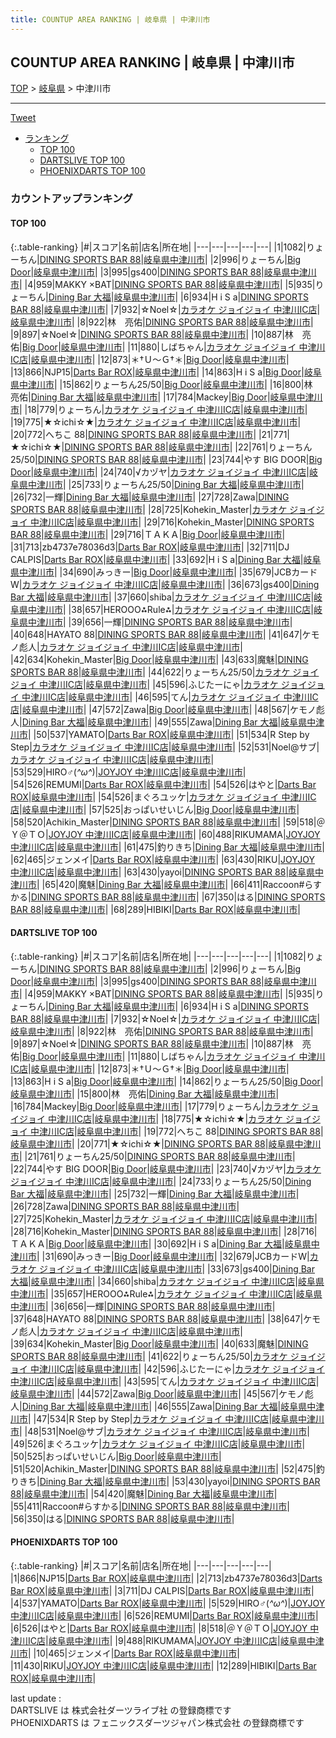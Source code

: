 ```yaml
---
title: COUNTUP AREA RANKING | 岐阜県 | 中津川市
---
```

## COUNTUP AREA RANKING | 岐阜県 | 中津川市

[TOP](/darts/rank/) > [岐阜県](/darts/rank/岐阜県/) > 中津川市

___

<a href="https://twitter.com/share?ref_src=twsrc%5Etfw" data-text="COUNTUP AREA RANKING | 岐阜県中津川市" class="twitter-share-button" data-hashtags="DARTSLIVE,PHOENIXDARTS,darts,ダーツ" data-show-count="false">Tweet</a>

* [ランキング](#カウントアップランキング)
    * [TOP 100](#top-100)
    * [DARTSLIVE TOP 100](#dartslive-top-100)
    * [PHOENIXDARTS TOP 100](#phoenixdarts-top-100)

### カウントアップランキング

#### TOP 100



{:.table-ranking}
|#|スコア|名前|店名|所在地|
|---|---|---|---|---|
|1|1082|<span class="rank-name-dl">りょーちん</span>|<a href="https://search.dartslive.com/jp/shop/a96c64f0274e892625d56fb0e5c39bac">DINING SPORTS BAR 88</a>|<a href="/darts/rank/岐阜県/中津川市">岐阜県中津川市</a>|
|2|996|<span class="rank-name-dl">りょーちん</span>|<a href="https://search.dartslive.com/jp/shop/1d9e63c1426738d4a3f63593b5358cc4">Big Door</a>|<a href="/darts/rank/岐阜県/中津川市">岐阜県中津川市</a>|
|3|995|<span class="rank-name-dl">gs400</span>|<a href="https://search.dartslive.com/jp/shop/a96c64f0274e892625d56fb0e5c39bac">DINING SPORTS BAR 88</a>|<a href="/darts/rank/岐阜県/中津川市">岐阜県中津川市</a>|
|4|959|<span class="rank-name-dl">MAKKY ×BAT</span>|<a href="https://search.dartslive.com/jp/shop/a96c64f0274e892625d56fb0e5c39bac">DINING SPORTS BAR 88</a>|<a href="/darts/rank/岐阜県/中津川市">岐阜県中津川市</a>|
|5|935|<span class="rank-name-dl">りょーちん</span>|<a href="https://search.dartslive.com/jp/shop/5ef2b0f081c5e52025d56fb0e5c39bac">Dining Bar 大福</a>|<a href="/darts/rank/岐阜県/中津川市">岐阜県中津川市</a>|
|6|934|<span class="rank-name-dl">H i S a</span>|<a href="https://search.dartslive.com/jp/shop/a96c64f0274e892625d56fb0e5c39bac">DINING SPORTS BAR 88</a>|<a href="/darts/rank/岐阜県/中津川市">岐阜県中津川市</a>|
|7|932|<span class="rank-name-dl">☆Noel☆</span>|<a href="https://search.dartslive.com/jp/shop/b00a2b1f5317e950790ab824ce8730e5">カラオケ ジョイジョイ 中津川IC店</a>|<a href="/darts/rank/岐阜県/中津川市">岐阜県中津川市</a>|
|8|922|<span class="rank-name-dl">林　亮佑</span>|<a href="https://search.dartslive.com/jp/shop/a96c64f0274e892625d56fb0e5c39bac">DINING SPORTS BAR 88</a>|<a href="/darts/rank/岐阜県/中津川市">岐阜県中津川市</a>|
|9|897|<span class="rank-name-dl">☆Noel☆</span>|<a href="https://search.dartslive.com/jp/shop/a96c64f0274e892625d56fb0e5c39bac">DINING SPORTS BAR 88</a>|<a href="/darts/rank/岐阜県/中津川市">岐阜県中津川市</a>|
|10|887|<span class="rank-name-dl">林　亮佑</span>|<a href="https://search.dartslive.com/jp/shop/1d9e63c1426738d4a3f63593b5358cc4">Big Door</a>|<a href="/darts/rank/岐阜県/中津川市">岐阜県中津川市</a>|
|11|880|<span class="rank-name-dl">しばちゃん</span>|<a href="https://search.dartslive.com/jp/shop/b00a2b1f5317e950790ab824ce8730e5">カラオケ ジョイジョイ 中津川IC店</a>|<a href="/darts/rank/岐阜県/中津川市">岐阜県中津川市</a>|
|12|873|<span class="rank-name-dl">＊†Ｕ～Ｇ†＊</span>|<a href="https://search.dartslive.com/jp/shop/1d9e63c1426738d4a3f63593b5358cc4">Big Door</a>|<a href="/darts/rank/岐阜県/中津川市">岐阜県中津川市</a>|
|13|866|<span class="rank-name-pd">NJP15</span>|<a href="https://vs.phoenixdarts.com/jp/shop/shopDetailInfo/s_82125?s_seq=82125">Darts Bar ROX</a>|<a href="/darts/rank/岐阜県/中津川市">岐阜県中津川市</a>|
|14|863|<span class="rank-name-dl">H i S a</span>|<a href="https://search.dartslive.com/jp/shop/1d9e63c1426738d4a3f63593b5358cc4">Big Door</a>|<a href="/darts/rank/岐阜県/中津川市">岐阜県中津川市</a>|
|15|862|<span class="rank-name-dl">りょーちん25/50</span>|<a href="https://search.dartslive.com/jp/shop/1d9e63c1426738d4a3f63593b5358cc4">Big Door</a>|<a href="/darts/rank/岐阜県/中津川市">岐阜県中津川市</a>|
|16|800|<span class="rank-name-dl">林　亮佑</span>|<a href="https://search.dartslive.com/jp/shop/5ef2b0f081c5e52025d56fb0e5c39bac">Dining Bar 大福</a>|<a href="/darts/rank/岐阜県/中津川市">岐阜県中津川市</a>|
|17|784|<span class="rank-name-dl">Mackey</span>|<a href="https://search.dartslive.com/jp/shop/1d9e63c1426738d4a3f63593b5358cc4">Big Door</a>|<a href="/darts/rank/岐阜県/中津川市">岐阜県中津川市</a>|
|18|779|<span class="rank-name-dl">りょーちん</span>|<a href="https://search.dartslive.com/jp/shop/b00a2b1f5317e950790ab824ce8730e5">カラオケ ジョイジョイ 中津川IC店</a>|<a href="/darts/rank/岐阜県/中津川市">岐阜県中津川市</a>|
|19|775|<span class="rank-name-dl">★☆ichi☆★</span>|<a href="https://search.dartslive.com/jp/shop/b00a2b1f5317e950790ab824ce8730e5">カラオケ ジョイジョイ 中津川IC店</a>|<a href="/darts/rank/岐阜県/中津川市">岐阜県中津川市</a>|
|20|772|<span class="rank-name-dl">へちこ 88</span>|<a href="https://search.dartslive.com/jp/shop/a96c64f0274e892625d56fb0e5c39bac">DINING SPORTS BAR 88</a>|<a href="/darts/rank/岐阜県/中津川市">岐阜県中津川市</a>|
|21|771|<span class="rank-name-dl">★☆ichi☆★</span>|<a href="https://search.dartslive.com/jp/shop/a96c64f0274e892625d56fb0e5c39bac">DINING SPORTS BAR 88</a>|<a href="/darts/rank/岐阜県/中津川市">岐阜県中津川市</a>|
|22|761|<span class="rank-name-dl">りょーちん25/50</span>|<a href="https://search.dartslive.com/jp/shop/a96c64f0274e892625d56fb0e5c39bac">DINING SPORTS BAR 88</a>|<a href="/darts/rank/岐阜県/中津川市">岐阜県中津川市</a>|
|23|744|<span class="rank-name-dl">やす BIG DOOR</span>|<a href="https://search.dartslive.com/jp/shop/1d9e63c1426738d4a3f63593b5358cc4">Big Door</a>|<a href="/darts/rank/岐阜県/中津川市">岐阜県中津川市</a>|
|24|740|<span class="rank-name-dl">√カヅヤ</span>|<a href="https://search.dartslive.com/jp/shop/b00a2b1f5317e950790ab824ce8730e5">カラオケ ジョイジョイ 中津川IC店</a>|<a href="/darts/rank/岐阜県/中津川市">岐阜県中津川市</a>|
|25|733|<span class="rank-name-dl">りょーちん25/50</span>|<a href="https://search.dartslive.com/jp/shop/5ef2b0f081c5e52025d56fb0e5c39bac">Dining Bar 大福</a>|<a href="/darts/rank/岐阜県/中津川市">岐阜県中津川市</a>|
|26|732|<span class="rank-name-dl">一輝</span>|<a href="https://search.dartslive.com/jp/shop/5ef2b0f081c5e52025d56fb0e5c39bac">Dining Bar 大福</a>|<a href="/darts/rank/岐阜県/中津川市">岐阜県中津川市</a>|
|27|728|<span class="rank-name-dl">Zawa</span>|<a href="https://search.dartslive.com/jp/shop/a96c64f0274e892625d56fb0e5c39bac">DINING SPORTS BAR 88</a>|<a href="/darts/rank/岐阜県/中津川市">岐阜県中津川市</a>|
|28|725|<span class="rank-name-dl">Kohekin_Master</span>|<a href="https://search.dartslive.com/jp/shop/b00a2b1f5317e950790ab824ce8730e5">カラオケ ジョイジョイ 中津川IC店</a>|<a href="/darts/rank/岐阜県/中津川市">岐阜県中津川市</a>|
|29|716|<span class="rank-name-dl">Kohekin_Master</span>|<a href="https://search.dartslive.com/jp/shop/a96c64f0274e892625d56fb0e5c39bac">DINING SPORTS BAR 88</a>|<a href="/darts/rank/岐阜県/中津川市">岐阜県中津川市</a>|
|29|716|<span class="rank-name-dl">ＴＡＫＡ</span>|<a href="https://search.dartslive.com/jp/shop/1d9e63c1426738d4a3f63593b5358cc4">Big Door</a>|<a href="/darts/rank/岐阜県/中津川市">岐阜県中津川市</a>|
|31|713|<span class="rank-name-pd">zb4737e78036d3</span>|<a href="https://vs.phoenixdarts.com/jp/shop/shopDetailInfo/s_82125?s_seq=82125">Darts Bar ROX</a>|<a href="/darts/rank/岐阜県/中津川市">岐阜県中津川市</a>|
|32|711|<span class="rank-name-pd">DJ CALPIS</span>|<a href="https://vs.phoenixdarts.com/jp/shop/shopDetailInfo/s_82125?s_seq=82125">Darts Bar ROX</a>|<a href="/darts/rank/岐阜県/中津川市">岐阜県中津川市</a>|
|33|692|<span class="rank-name-dl">H i S a</span>|<a href="https://search.dartslive.com/jp/shop/5ef2b0f081c5e52025d56fb0e5c39bac">Dining Bar 大福</a>|<a href="/darts/rank/岐阜県/中津川市">岐阜県中津川市</a>|
|34|690|<span class="rank-name-dl">みっきー</span>|<a href="https://search.dartslive.com/jp/shop/1d9e63c1426738d4a3f63593b5358cc4">Big Door</a>|<a href="/darts/rank/岐阜県/中津川市">岐阜県中津川市</a>|
|35|679|<span class="rank-name-dl">JCBカードW</span>|<a href="https://search.dartslive.com/jp/shop/b00a2b1f5317e950790ab824ce8730e5">カラオケ ジョイジョイ 中津川IC店</a>|<a href="/darts/rank/岐阜県/中津川市">岐阜県中津川市</a>|
|36|673|<span class="rank-name-dl">gs400</span>|<a href="https://search.dartslive.com/jp/shop/5ef2b0f081c5e52025d56fb0e5c39bac">Dining Bar 大福</a>|<a href="/darts/rank/岐阜県/中津川市">岐阜県中津川市</a>|
|37|660|<span class="rank-name-dl">shiba</span>|<a href="https://search.dartslive.com/jp/shop/b00a2b1f5317e950790ab824ce8730e5">カラオケ ジョイジョイ 中津川IC店</a>|<a href="/darts/rank/岐阜県/中津川市">岐阜県中津川市</a>|
|38|657|<span class="rank-name-dl">HEROOO⁂Rule⁂</span>|<a href="https://search.dartslive.com/jp/shop/b00a2b1f5317e950790ab824ce8730e5">カラオケ ジョイジョイ 中津川IC店</a>|<a href="/darts/rank/岐阜県/中津川市">岐阜県中津川市</a>|
|39|656|<span class="rank-name-dl">一輝</span>|<a href="https://search.dartslive.com/jp/shop/a96c64f0274e892625d56fb0e5c39bac">DINING SPORTS BAR 88</a>|<a href="/darts/rank/岐阜県/中津川市">岐阜県中津川市</a>|
|40|648|<span class="rank-name-dl">HAYATO 88</span>|<a href="https://search.dartslive.com/jp/shop/a96c64f0274e892625d56fb0e5c39bac">DINING SPORTS BAR 88</a>|<a href="/darts/rank/岐阜県/中津川市">岐阜県中津川市</a>|
|41|647|<span class="rank-name-dl">ケモノ彪人</span>|<a href="https://search.dartslive.com/jp/shop/b00a2b1f5317e950790ab824ce8730e5">カラオケ ジョイジョイ 中津川IC店</a>|<a href="/darts/rank/岐阜県/中津川市">岐阜県中津川市</a>|
|42|634|<span class="rank-name-dl">Kohekin_Master</span>|<a href="https://search.dartslive.com/jp/shop/1d9e63c1426738d4a3f63593b5358cc4">Big Door</a>|<a href="/darts/rank/岐阜県/中津川市">岐阜県中津川市</a>|
|43|633|<span class="rank-name-dl">魔魅</span>|<a href="https://search.dartslive.com/jp/shop/a96c64f0274e892625d56fb0e5c39bac">DINING SPORTS BAR 88</a>|<a href="/darts/rank/岐阜県/中津川市">岐阜県中津川市</a>|
|44|622|<span class="rank-name-dl">りょーちん25/50</span>|<a href="https://search.dartslive.com/jp/shop/b00a2b1f5317e950790ab824ce8730e5">カラオケ ジョイジョイ 中津川IC店</a>|<a href="/darts/rank/岐阜県/中津川市">岐阜県中津川市</a>|
|45|596|<span class="rank-name-dl">ふじたーにゃ</span>|<a href="https://search.dartslive.com/jp/shop/b00a2b1f5317e950790ab824ce8730e5">カラオケ ジョイジョイ 中津川IC店</a>|<a href="/darts/rank/岐阜県/中津川市">岐阜県中津川市</a>|
|46|595|<span class="rank-name-dl">てん</span>|<a href="https://search.dartslive.com/jp/shop/b00a2b1f5317e950790ab824ce8730e5">カラオケ ジョイジョイ 中津川IC店</a>|<a href="/darts/rank/岐阜県/中津川市">岐阜県中津川市</a>|
|47|572|<span class="rank-name-dl">Zawa</span>|<a href="https://search.dartslive.com/jp/shop/1d9e63c1426738d4a3f63593b5358cc4">Big Door</a>|<a href="/darts/rank/岐阜県/中津川市">岐阜県中津川市</a>|
|48|567|<span class="rank-name-dl">ケモノ彪人</span>|<a href="https://search.dartslive.com/jp/shop/5ef2b0f081c5e52025d56fb0e5c39bac">Dining Bar 大福</a>|<a href="/darts/rank/岐阜県/中津川市">岐阜県中津川市</a>|
|49|555|<span class="rank-name-dl">Zawa</span>|<a href="https://search.dartslive.com/jp/shop/5ef2b0f081c5e52025d56fb0e5c39bac">Dining Bar 大福</a>|<a href="/darts/rank/岐阜県/中津川市">岐阜県中津川市</a>|
|50|537|<span class="rank-name-pd">YAMATO</span>|<a href="https://vs.phoenixdarts.com/jp/shop/shopDetailInfo/s_82125?s_seq=82125">Darts Bar ROX</a>|<a href="/darts/rank/岐阜県/中津川市">岐阜県中津川市</a>|
|51|534|<span class="rank-name-dl">R Step by Step</span>|<a href="https://search.dartslive.com/jp/shop/b00a2b1f5317e950790ab824ce8730e5">カラオケ ジョイジョイ 中津川IC店</a>|<a href="/darts/rank/岐阜県/中津川市">岐阜県中津川市</a>|
|52|531|<span class="rank-name-dl">Noel@サブ</span>|<a href="https://search.dartslive.com/jp/shop/b00a2b1f5317e950790ab824ce8730e5">カラオケ ジョイジョイ 中津川IC店</a>|<a href="/darts/rank/岐阜県/中津川市">岐阜県中津川市</a>|
|53|529|<span class="rank-name-pd">HIRO♂(*^ω^*)</span>|<a href="https://vs.phoenixdarts.com/jp/shop/shopDetailInfo/s_61318?s_seq=61318">JOYJOY 中津川IC店</a>|<a href="/darts/rank/岐阜県/中津川市">岐阜県中津川市</a>|
|54|526|<span class="rank-name-pd">REMUMI</span>|<a href="https://vs.phoenixdarts.com/jp/shop/shopDetailInfo/s_82125?s_seq=82125">Darts Bar ROX</a>|<a href="/darts/rank/岐阜県/中津川市">岐阜県中津川市</a>|
|54|526|<span class="rank-name-pd">はやと</span>|<a href="https://vs.phoenixdarts.com/jp/shop/shopDetailInfo/s_82125?s_seq=82125">Darts Bar ROX</a>|<a href="/darts/rank/岐阜県/中津川市">岐阜県中津川市</a>|
|54|526|<span class="rank-name-dl">まぐろユッケ</span>|<a href="https://search.dartslive.com/jp/shop/b00a2b1f5317e950790ab824ce8730e5">カラオケ ジョイジョイ 中津川IC店</a>|<a href="/darts/rank/岐阜県/中津川市">岐阜県中津川市</a>|
|57|525|<span class="rank-name-dl">おっぱいせいじん</span>|<a href="https://search.dartslive.com/jp/shop/1d9e63c1426738d4a3f63593b5358cc4">Big Door</a>|<a href="/darts/rank/岐阜県/中津川市">岐阜県中津川市</a>|
|58|520|<span class="rank-name-dl">Achikin_Master</span>|<a href="https://search.dartslive.com/jp/shop/a96c64f0274e892625d56fb0e5c39bac">DINING SPORTS BAR 88</a>|<a href="/darts/rank/岐阜県/中津川市">岐阜県中津川市</a>|
|59|518|<span class="rank-name-pd">＠Ｙ＠ＴＯ</span>|<a href="https://vs.phoenixdarts.com/jp/shop/shopDetailInfo/s_61318?s_seq=61318">JOYJOY 中津川IC店</a>|<a href="/darts/rank/岐阜県/中津川市">岐阜県中津川市</a>|
|60|488|<span class="rank-name-pd">RIKUMAMA</span>|<a href="https://vs.phoenixdarts.com/jp/shop/shopDetailInfo/s_61318?s_seq=61318">JOYJOY 中津川IC店</a>|<a href="/darts/rank/岐阜県/中津川市">岐阜県中津川市</a>|
|61|475|<span class="rank-name-dl">釣りきち</span>|<a href="https://search.dartslive.com/jp/shop/5ef2b0f081c5e52025d56fb0e5c39bac">Dining Bar 大福</a>|<a href="/darts/rank/岐阜県/中津川市">岐阜県中津川市</a>|
|62|465|<span class="rank-name-pd">ジェンメイ</span>|<a href="https://vs.phoenixdarts.com/jp/shop/shopDetailInfo/s_82125?s_seq=82125">Darts Bar ROX</a>|<a href="/darts/rank/岐阜県/中津川市">岐阜県中津川市</a>|
|63|430|<span class="rank-name-pd">RIKU</span>|<a href="https://vs.phoenixdarts.com/jp/shop/shopDetailInfo/s_61318?s_seq=61318">JOYJOY 中津川IC店</a>|<a href="/darts/rank/岐阜県/中津川市">岐阜県中津川市</a>|
|63|430|<span class="rank-name-dl">yayoi</span>|<a href="https://search.dartslive.com/jp/shop/a96c64f0274e892625d56fb0e5c39bac">DINING SPORTS BAR 88</a>|<a href="/darts/rank/岐阜県/中津川市">岐阜県中津川市</a>|
|65|420|<span class="rank-name-dl">魔魅</span>|<a href="https://search.dartslive.com/jp/shop/5ef2b0f081c5e52025d56fb0e5c39bac">Dining Bar 大福</a>|<a href="/darts/rank/岐阜県/中津川市">岐阜県中津川市</a>|
|66|411|<span class="rank-name-dl">Raccoon#らすかる</span>|<a href="https://search.dartslive.com/jp/shop/a96c64f0274e892625d56fb0e5c39bac">DINING SPORTS BAR 88</a>|<a href="/darts/rank/岐阜県/中津川市">岐阜県中津川市</a>|
|67|350|<span class="rank-name-dl">はる</span>|<a href="https://search.dartslive.com/jp/shop/a96c64f0274e892625d56fb0e5c39bac">DINING SPORTS BAR 88</a>|<a href="/darts/rank/岐阜県/中津川市">岐阜県中津川市</a>|
|68|289|<span class="rank-name-pd">HIBIKI</span>|<a href="https://vs.phoenixdarts.com/jp/shop/shopDetailInfo/s_82125?s_seq=82125">Darts Bar ROX</a>|<a href="/darts/rank/岐阜県/中津川市">岐阜県中津川市</a>|


#### DARTSLIVE TOP 100



{:.table-ranking}
|#|スコア|名前|店名|所在地|
|---|---|---|---|---|
|1|1082|<span class="rank-name-dl">りょーちん</span>|<a href="https://search.dartslive.com/jp/shop/a96c64f0274e892625d56fb0e5c39bac">DINING SPORTS BAR 88</a>|<a href="/darts/rank/岐阜県/中津川市">岐阜県中津川市</a>|
|2|996|<span class="rank-name-dl">りょーちん</span>|<a href="https://search.dartslive.com/jp/shop/1d9e63c1426738d4a3f63593b5358cc4">Big Door</a>|<a href="/darts/rank/岐阜県/中津川市">岐阜県中津川市</a>|
|3|995|<span class="rank-name-dl">gs400</span>|<a href="https://search.dartslive.com/jp/shop/a96c64f0274e892625d56fb0e5c39bac">DINING SPORTS BAR 88</a>|<a href="/darts/rank/岐阜県/中津川市">岐阜県中津川市</a>|
|4|959|<span class="rank-name-dl">MAKKY ×BAT</span>|<a href="https://search.dartslive.com/jp/shop/a96c64f0274e892625d56fb0e5c39bac">DINING SPORTS BAR 88</a>|<a href="/darts/rank/岐阜県/中津川市">岐阜県中津川市</a>|
|5|935|<span class="rank-name-dl">りょーちん</span>|<a href="https://search.dartslive.com/jp/shop/5ef2b0f081c5e52025d56fb0e5c39bac">Dining Bar 大福</a>|<a href="/darts/rank/岐阜県/中津川市">岐阜県中津川市</a>|
|6|934|<span class="rank-name-dl">H i S a</span>|<a href="https://search.dartslive.com/jp/shop/a96c64f0274e892625d56fb0e5c39bac">DINING SPORTS BAR 88</a>|<a href="/darts/rank/岐阜県/中津川市">岐阜県中津川市</a>|
|7|932|<span class="rank-name-dl">☆Noel☆</span>|<a href="https://search.dartslive.com/jp/shop/b00a2b1f5317e950790ab824ce8730e5">カラオケ ジョイジョイ 中津川IC店</a>|<a href="/darts/rank/岐阜県/中津川市">岐阜県中津川市</a>|
|8|922|<span class="rank-name-dl">林　亮佑</span>|<a href="https://search.dartslive.com/jp/shop/a96c64f0274e892625d56fb0e5c39bac">DINING SPORTS BAR 88</a>|<a href="/darts/rank/岐阜県/中津川市">岐阜県中津川市</a>|
|9|897|<span class="rank-name-dl">☆Noel☆</span>|<a href="https://search.dartslive.com/jp/shop/a96c64f0274e892625d56fb0e5c39bac">DINING SPORTS BAR 88</a>|<a href="/darts/rank/岐阜県/中津川市">岐阜県中津川市</a>|
|10|887|<span class="rank-name-dl">林　亮佑</span>|<a href="https://search.dartslive.com/jp/shop/1d9e63c1426738d4a3f63593b5358cc4">Big Door</a>|<a href="/darts/rank/岐阜県/中津川市">岐阜県中津川市</a>|
|11|880|<span class="rank-name-dl">しばちゃん</span>|<a href="https://search.dartslive.com/jp/shop/b00a2b1f5317e950790ab824ce8730e5">カラオケ ジョイジョイ 中津川IC店</a>|<a href="/darts/rank/岐阜県/中津川市">岐阜県中津川市</a>|
|12|873|<span class="rank-name-dl">＊†Ｕ～Ｇ†＊</span>|<a href="https://search.dartslive.com/jp/shop/1d9e63c1426738d4a3f63593b5358cc4">Big Door</a>|<a href="/darts/rank/岐阜県/中津川市">岐阜県中津川市</a>|
|13|863|<span class="rank-name-dl">H i S a</span>|<a href="https://search.dartslive.com/jp/shop/1d9e63c1426738d4a3f63593b5358cc4">Big Door</a>|<a href="/darts/rank/岐阜県/中津川市">岐阜県中津川市</a>|
|14|862|<span class="rank-name-dl">りょーちん25/50</span>|<a href="https://search.dartslive.com/jp/shop/1d9e63c1426738d4a3f63593b5358cc4">Big Door</a>|<a href="/darts/rank/岐阜県/中津川市">岐阜県中津川市</a>|
|15|800|<span class="rank-name-dl">林　亮佑</span>|<a href="https://search.dartslive.com/jp/shop/5ef2b0f081c5e52025d56fb0e5c39bac">Dining Bar 大福</a>|<a href="/darts/rank/岐阜県/中津川市">岐阜県中津川市</a>|
|16|784|<span class="rank-name-dl">Mackey</span>|<a href="https://search.dartslive.com/jp/shop/1d9e63c1426738d4a3f63593b5358cc4">Big Door</a>|<a href="/darts/rank/岐阜県/中津川市">岐阜県中津川市</a>|
|17|779|<span class="rank-name-dl">りょーちん</span>|<a href="https://search.dartslive.com/jp/shop/b00a2b1f5317e950790ab824ce8730e5">カラオケ ジョイジョイ 中津川IC店</a>|<a href="/darts/rank/岐阜県/中津川市">岐阜県中津川市</a>|
|18|775|<span class="rank-name-dl">★☆ichi☆★</span>|<a href="https://search.dartslive.com/jp/shop/b00a2b1f5317e950790ab824ce8730e5">カラオケ ジョイジョイ 中津川IC店</a>|<a href="/darts/rank/岐阜県/中津川市">岐阜県中津川市</a>|
|19|772|<span class="rank-name-dl">へちこ 88</span>|<a href="https://search.dartslive.com/jp/shop/a96c64f0274e892625d56fb0e5c39bac">DINING SPORTS BAR 88</a>|<a href="/darts/rank/岐阜県/中津川市">岐阜県中津川市</a>|
|20|771|<span class="rank-name-dl">★☆ichi☆★</span>|<a href="https://search.dartslive.com/jp/shop/a96c64f0274e892625d56fb0e5c39bac">DINING SPORTS BAR 88</a>|<a href="/darts/rank/岐阜県/中津川市">岐阜県中津川市</a>|
|21|761|<span class="rank-name-dl">りょーちん25/50</span>|<a href="https://search.dartslive.com/jp/shop/a96c64f0274e892625d56fb0e5c39bac">DINING SPORTS BAR 88</a>|<a href="/darts/rank/岐阜県/中津川市">岐阜県中津川市</a>|
|22|744|<span class="rank-name-dl">やす BIG DOOR</span>|<a href="https://search.dartslive.com/jp/shop/1d9e63c1426738d4a3f63593b5358cc4">Big Door</a>|<a href="/darts/rank/岐阜県/中津川市">岐阜県中津川市</a>|
|23|740|<span class="rank-name-dl">√カヅヤ</span>|<a href="https://search.dartslive.com/jp/shop/b00a2b1f5317e950790ab824ce8730e5">カラオケ ジョイジョイ 中津川IC店</a>|<a href="/darts/rank/岐阜県/中津川市">岐阜県中津川市</a>|
|24|733|<span class="rank-name-dl">りょーちん25/50</span>|<a href="https://search.dartslive.com/jp/shop/5ef2b0f081c5e52025d56fb0e5c39bac">Dining Bar 大福</a>|<a href="/darts/rank/岐阜県/中津川市">岐阜県中津川市</a>|
|25|732|<span class="rank-name-dl">一輝</span>|<a href="https://search.dartslive.com/jp/shop/5ef2b0f081c5e52025d56fb0e5c39bac">Dining Bar 大福</a>|<a href="/darts/rank/岐阜県/中津川市">岐阜県中津川市</a>|
|26|728|<span class="rank-name-dl">Zawa</span>|<a href="https://search.dartslive.com/jp/shop/a96c64f0274e892625d56fb0e5c39bac">DINING SPORTS BAR 88</a>|<a href="/darts/rank/岐阜県/中津川市">岐阜県中津川市</a>|
|27|725|<span class="rank-name-dl">Kohekin_Master</span>|<a href="https://search.dartslive.com/jp/shop/b00a2b1f5317e950790ab824ce8730e5">カラオケ ジョイジョイ 中津川IC店</a>|<a href="/darts/rank/岐阜県/中津川市">岐阜県中津川市</a>|
|28|716|<span class="rank-name-dl">Kohekin_Master</span>|<a href="https://search.dartslive.com/jp/shop/a96c64f0274e892625d56fb0e5c39bac">DINING SPORTS BAR 88</a>|<a href="/darts/rank/岐阜県/中津川市">岐阜県中津川市</a>|
|28|716|<span class="rank-name-dl">ＴＡＫＡ</span>|<a href="https://search.dartslive.com/jp/shop/1d9e63c1426738d4a3f63593b5358cc4">Big Door</a>|<a href="/darts/rank/岐阜県/中津川市">岐阜県中津川市</a>|
|30|692|<span class="rank-name-dl">H i S a</span>|<a href="https://search.dartslive.com/jp/shop/5ef2b0f081c5e52025d56fb0e5c39bac">Dining Bar 大福</a>|<a href="/darts/rank/岐阜県/中津川市">岐阜県中津川市</a>|
|31|690|<span class="rank-name-dl">みっきー</span>|<a href="https://search.dartslive.com/jp/shop/1d9e63c1426738d4a3f63593b5358cc4">Big Door</a>|<a href="/darts/rank/岐阜県/中津川市">岐阜県中津川市</a>|
|32|679|<span class="rank-name-dl">JCBカードW</span>|<a href="https://search.dartslive.com/jp/shop/b00a2b1f5317e950790ab824ce8730e5">カラオケ ジョイジョイ 中津川IC店</a>|<a href="/darts/rank/岐阜県/中津川市">岐阜県中津川市</a>|
|33|673|<span class="rank-name-dl">gs400</span>|<a href="https://search.dartslive.com/jp/shop/5ef2b0f081c5e52025d56fb0e5c39bac">Dining Bar 大福</a>|<a href="/darts/rank/岐阜県/中津川市">岐阜県中津川市</a>|
|34|660|<span class="rank-name-dl">shiba</span>|<a href="https://search.dartslive.com/jp/shop/b00a2b1f5317e950790ab824ce8730e5">カラオケ ジョイジョイ 中津川IC店</a>|<a href="/darts/rank/岐阜県/中津川市">岐阜県中津川市</a>|
|35|657|<span class="rank-name-dl">HEROOO⁂Rule⁂</span>|<a href="https://search.dartslive.com/jp/shop/b00a2b1f5317e950790ab824ce8730e5">カラオケ ジョイジョイ 中津川IC店</a>|<a href="/darts/rank/岐阜県/中津川市">岐阜県中津川市</a>|
|36|656|<span class="rank-name-dl">一輝</span>|<a href="https://search.dartslive.com/jp/shop/a96c64f0274e892625d56fb0e5c39bac">DINING SPORTS BAR 88</a>|<a href="/darts/rank/岐阜県/中津川市">岐阜県中津川市</a>|
|37|648|<span class="rank-name-dl">HAYATO 88</span>|<a href="https://search.dartslive.com/jp/shop/a96c64f0274e892625d56fb0e5c39bac">DINING SPORTS BAR 88</a>|<a href="/darts/rank/岐阜県/中津川市">岐阜県中津川市</a>|
|38|647|<span class="rank-name-dl">ケモノ彪人</span>|<a href="https://search.dartslive.com/jp/shop/b00a2b1f5317e950790ab824ce8730e5">カラオケ ジョイジョイ 中津川IC店</a>|<a href="/darts/rank/岐阜県/中津川市">岐阜県中津川市</a>|
|39|634|<span class="rank-name-dl">Kohekin_Master</span>|<a href="https://search.dartslive.com/jp/shop/1d9e63c1426738d4a3f63593b5358cc4">Big Door</a>|<a href="/darts/rank/岐阜県/中津川市">岐阜県中津川市</a>|
|40|633|<span class="rank-name-dl">魔魅</span>|<a href="https://search.dartslive.com/jp/shop/a96c64f0274e892625d56fb0e5c39bac">DINING SPORTS BAR 88</a>|<a href="/darts/rank/岐阜県/中津川市">岐阜県中津川市</a>|
|41|622|<span class="rank-name-dl">りょーちん25/50</span>|<a href="https://search.dartslive.com/jp/shop/b00a2b1f5317e950790ab824ce8730e5">カラオケ ジョイジョイ 中津川IC店</a>|<a href="/darts/rank/岐阜県/中津川市">岐阜県中津川市</a>|
|42|596|<span class="rank-name-dl">ふじたーにゃ</span>|<a href="https://search.dartslive.com/jp/shop/b00a2b1f5317e950790ab824ce8730e5">カラオケ ジョイジョイ 中津川IC店</a>|<a href="/darts/rank/岐阜県/中津川市">岐阜県中津川市</a>|
|43|595|<span class="rank-name-dl">てん</span>|<a href="https://search.dartslive.com/jp/shop/b00a2b1f5317e950790ab824ce8730e5">カラオケ ジョイジョイ 中津川IC店</a>|<a href="/darts/rank/岐阜県/中津川市">岐阜県中津川市</a>|
|44|572|<span class="rank-name-dl">Zawa</span>|<a href="https://search.dartslive.com/jp/shop/1d9e63c1426738d4a3f63593b5358cc4">Big Door</a>|<a href="/darts/rank/岐阜県/中津川市">岐阜県中津川市</a>|
|45|567|<span class="rank-name-dl">ケモノ彪人</span>|<a href="https://search.dartslive.com/jp/shop/5ef2b0f081c5e52025d56fb0e5c39bac">Dining Bar 大福</a>|<a href="/darts/rank/岐阜県/中津川市">岐阜県中津川市</a>|
|46|555|<span class="rank-name-dl">Zawa</span>|<a href="https://search.dartslive.com/jp/shop/5ef2b0f081c5e52025d56fb0e5c39bac">Dining Bar 大福</a>|<a href="/darts/rank/岐阜県/中津川市">岐阜県中津川市</a>|
|47|534|<span class="rank-name-dl">R Step by Step</span>|<a href="https://search.dartslive.com/jp/shop/b00a2b1f5317e950790ab824ce8730e5">カラオケ ジョイジョイ 中津川IC店</a>|<a href="/darts/rank/岐阜県/中津川市">岐阜県中津川市</a>|
|48|531|<span class="rank-name-dl">Noel@サブ</span>|<a href="https://search.dartslive.com/jp/shop/b00a2b1f5317e950790ab824ce8730e5">カラオケ ジョイジョイ 中津川IC店</a>|<a href="/darts/rank/岐阜県/中津川市">岐阜県中津川市</a>|
|49|526|<span class="rank-name-dl">まぐろユッケ</span>|<a href="https://search.dartslive.com/jp/shop/b00a2b1f5317e950790ab824ce8730e5">カラオケ ジョイジョイ 中津川IC店</a>|<a href="/darts/rank/岐阜県/中津川市">岐阜県中津川市</a>|
|50|525|<span class="rank-name-dl">おっぱいせいじん</span>|<a href="https://search.dartslive.com/jp/shop/1d9e63c1426738d4a3f63593b5358cc4">Big Door</a>|<a href="/darts/rank/岐阜県/中津川市">岐阜県中津川市</a>|
|51|520|<span class="rank-name-dl">Achikin_Master</span>|<a href="https://search.dartslive.com/jp/shop/a96c64f0274e892625d56fb0e5c39bac">DINING SPORTS BAR 88</a>|<a href="/darts/rank/岐阜県/中津川市">岐阜県中津川市</a>|
|52|475|<span class="rank-name-dl">釣りきち</span>|<a href="https://search.dartslive.com/jp/shop/5ef2b0f081c5e52025d56fb0e5c39bac">Dining Bar 大福</a>|<a href="/darts/rank/岐阜県/中津川市">岐阜県中津川市</a>|
|53|430|<span class="rank-name-dl">yayoi</span>|<a href="https://search.dartslive.com/jp/shop/a96c64f0274e892625d56fb0e5c39bac">DINING SPORTS BAR 88</a>|<a href="/darts/rank/岐阜県/中津川市">岐阜県中津川市</a>|
|54|420|<span class="rank-name-dl">魔魅</span>|<a href="https://search.dartslive.com/jp/shop/5ef2b0f081c5e52025d56fb0e5c39bac">Dining Bar 大福</a>|<a href="/darts/rank/岐阜県/中津川市">岐阜県中津川市</a>|
|55|411|<span class="rank-name-dl">Raccoon#らすかる</span>|<a href="https://search.dartslive.com/jp/shop/a96c64f0274e892625d56fb0e5c39bac">DINING SPORTS BAR 88</a>|<a href="/darts/rank/岐阜県/中津川市">岐阜県中津川市</a>|
|56|350|<span class="rank-name-dl">はる</span>|<a href="https://search.dartslive.com/jp/shop/a96c64f0274e892625d56fb0e5c39bac">DINING SPORTS BAR 88</a>|<a href="/darts/rank/岐阜県/中津川市">岐阜県中津川市</a>|


#### PHOENIXDARTS TOP 100



{:.table-ranking}
|#|スコア|名前|店名|所在地|
|---|---|---|---|---|
|1|866|<span class="rank-name-pd">NJP15</span>|<a href="https://vs.phoenixdarts.com/jp/shop/shopDetailInfo/s_82125?s_seq=82125">Darts Bar ROX</a>|<a href="/darts/rank/岐阜県/中津川市">岐阜県中津川市</a>|
|2|713|<span class="rank-name-pd">zb4737e78036d3</span>|<a href="https://vs.phoenixdarts.com/jp/shop/shopDetailInfo/s_82125?s_seq=82125">Darts Bar ROX</a>|<a href="/darts/rank/岐阜県/中津川市">岐阜県中津川市</a>|
|3|711|<span class="rank-name-pd">DJ CALPIS</span>|<a href="https://vs.phoenixdarts.com/jp/shop/shopDetailInfo/s_82125?s_seq=82125">Darts Bar ROX</a>|<a href="/darts/rank/岐阜県/中津川市">岐阜県中津川市</a>|
|4|537|<span class="rank-name-pd">YAMATO</span>|<a href="https://vs.phoenixdarts.com/jp/shop/shopDetailInfo/s_82125?s_seq=82125">Darts Bar ROX</a>|<a href="/darts/rank/岐阜県/中津川市">岐阜県中津川市</a>|
|5|529|<span class="rank-name-pd">HIRO♂(*^ω^*)</span>|<a href="https://vs.phoenixdarts.com/jp/shop/shopDetailInfo/s_61318?s_seq=61318">JOYJOY 中津川IC店</a>|<a href="/darts/rank/岐阜県/中津川市">岐阜県中津川市</a>|
|6|526|<span class="rank-name-pd">REMUMI</span>|<a href="https://vs.phoenixdarts.com/jp/shop/shopDetailInfo/s_82125?s_seq=82125">Darts Bar ROX</a>|<a href="/darts/rank/岐阜県/中津川市">岐阜県中津川市</a>|
|6|526|<span class="rank-name-pd">はやと</span>|<a href="https://vs.phoenixdarts.com/jp/shop/shopDetailInfo/s_82125?s_seq=82125">Darts Bar ROX</a>|<a href="/darts/rank/岐阜県/中津川市">岐阜県中津川市</a>|
|8|518|<span class="rank-name-pd">＠Ｙ＠ＴＯ</span>|<a href="https://vs.phoenixdarts.com/jp/shop/shopDetailInfo/s_61318?s_seq=61318">JOYJOY 中津川IC店</a>|<a href="/darts/rank/岐阜県/中津川市">岐阜県中津川市</a>|
|9|488|<span class="rank-name-pd">RIKUMAMA</span>|<a href="https://vs.phoenixdarts.com/jp/shop/shopDetailInfo/s_61318?s_seq=61318">JOYJOY 中津川IC店</a>|<a href="/darts/rank/岐阜県/中津川市">岐阜県中津川市</a>|
|10|465|<span class="rank-name-pd">ジェンメイ</span>|<a href="https://vs.phoenixdarts.com/jp/shop/shopDetailInfo/s_82125?s_seq=82125">Darts Bar ROX</a>|<a href="/darts/rank/岐阜県/中津川市">岐阜県中津川市</a>|
|11|430|<span class="rank-name-pd">RIKU</span>|<a href="https://vs.phoenixdarts.com/jp/shop/shopDetailInfo/s_61318?s_seq=61318">JOYJOY 中津川IC店</a>|<a href="/darts/rank/岐阜県/中津川市">岐阜県中津川市</a>|
|12|289|<span class="rank-name-pd">HIBIKI</span>|<a href="https://vs.phoenixdarts.com/jp/shop/shopDetailInfo/s_82125?s_seq=82125">Darts Bar ROX</a>|<a href="/darts/rank/岐阜県/中津川市">岐阜県中津川市</a>|


<div class="footer border-top border-gray-light mt-5 pt-3 text-right text-gray">
    last update : <span style="font-weight: italic" id="foot_last_modified"></span><br />
    DARTSLIVE は 株式会社ダーツライブ社 の登録商標です<br />
    PHOENIXDARTS は フェニックスダーツジャパン株式会社 の登録商標です<br />
</div>

<script src="https://cdnjs.cloudflare.com/ajax/libs/jquery.tablesorter/2.31.3/js/jquery.tablesorter.min.js" integrity="sha512-qzgd5cYSZcosqpzpn7zF2ZId8f/8CHmFKZ8j7mU4OUXTNRd5g+ZHBPsgKEwoqxCtdQvExE5LprwwPAgoicguNg==" crossorigin="anonymous" referrerpolicy="no-referrer"></script>
<link rel="stylesheet" href="https://cdnjs.cloudflare.com/ajax/libs/jquery.tablesorter/2.31.3/css/theme.default.min.css" integrity="sha512-wghhOJkjQX0Lh3NSWvNKeZ0ZpNn+SPVXX1Qyc9OCaogADktxrBiBdKGDoqVUOyhStvMBmJQ8ZdMHiR3wuEq8+w==" crossorigin="anonymous" referrerpolicy="no-referrer" />
<script>
$(function() {
    $(".table-ranking").tablesorter({sortList:[[0, 0]]});
    $("#foot_last_modified").text(formatDate(new Date(document.lastModified), 'yyyy-MM-dd HH:mm:ss'));
});
</script>

<script async src="https://platform.twitter.com/widgets.js" charset="utf-8"></script>